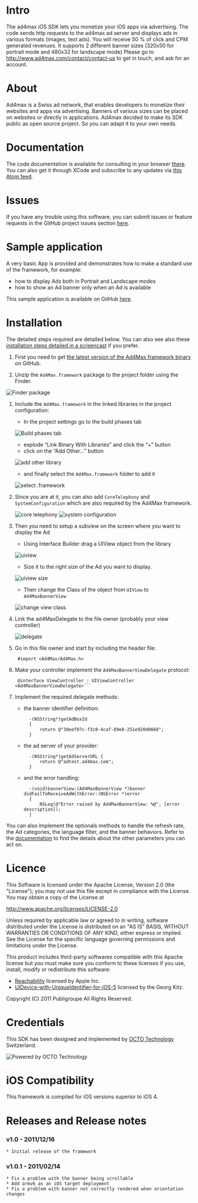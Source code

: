 Intro
=======================

The ad4max iOS SDK lets you monetize your iOS apps via advertising. 
The code sends http requests to the ad4max ad server and displays ads in various formats (images, text ads).
You will receive 50 % of click and CPM generated revenues.
It supports 2 different banner sizes (320x50 for portrait mode and 480x32 for landscape mode)
Please go to http://www.ad4max.com/contact/contact-us to get in touch, and ask for an account.

About
=======================
Ad4max is a Swiss ad network, that enables developers to monetize their websites and apps via advertising. Banners of various sizes can be placed on websites or directly in applications. 
Ad4max decided to make its SDK public as open source project. So you can adapt it to your own needs.

Documentation
=======================

The code documentation is available for consulting in your browser [there](http://clentz.github.com/ad4Max-SDK-iOS/).
You can also get it through XCode and subscribe to any updates via [this Atom feed](http://clentz.github.com/ad4Max-SDK-iOS/publish/com.publigroupe.ad4Max.atom).

Issues
=======================

If you have any trouble using this software, you can submit issues or feature requests in the GitHub project issues section [here](https://github.com/Clentz/ad4Max-SDK-iOS/issues).

Sample application
=======================

A very basic App is provided and demonstrates how to make a standard use of the framework, for example:
- how to display Ads both in Portrait and Landscape modes
- how to show an Ad banner only when an Ad is available

This sample application is available on GitHub [here](https://github.com/Clentz/ad4Max-SampleApp-iOS).

Installation
=======================

The detailed steps required are detailed below. You can also see also these [installation steps detailed in a screencast](http://clentz.github.com/ad4Max-SDK-iOS/screencasts/Ad4Max%20SDK%20iOS%20-%20Installation%20Screencast.mp4) if you prefer.

1. First you need to get [the latest version of the Ad4Max framework binary](http://clentz.github.com/ad4Max-SDK-iOS/framework/Ad4Max.framework-1.0.1.zip) on GitHub.

1. Unzip the `Ad4Max.framework` package to the project folder using the Finder.

![Finder package](http://clentz.github.com/ad4Max-SDK-iOS/tutorial/01.png)

1. Include the `Ad4Max.framework` in the linked libraries in the project configuration:
	* In the project settings go to the build phases tab
 
	![Build phases tab](http://clentz.github.com/ad4Max-SDK-iOS/tutorial/02.png)
	* explode “Link Binary With Libraries” and click the “+” button
	* click on the “Add Other...” button	
  
	![add other library](http://clentz.github.com/ad4Max-SDK-iOS/tutorial/03.png)
	* and finally select the `Ad4Max.framework` folder to add it
 
	![select .framework](http://clentz.github.com/ad4Max-SDK-iOS/tutorial/04.png)
1. Since you are at it, you can also add `CoreTelephony` and `SystemConfiguration` which are also required by the Ad4Max framework.

	![core telephony](http://clentz.github.com/ad4Max-SDK-iOS/tutorial/05.png)
	![system configuration](http://clentz.github.com/ad4Max-SDK-iOS/tutorial/06.png)

1. Then you need to setup a subview on the screen where you want to display the Ad
	* Using Interface Builder drag a UIView object from the library
		
	![uiview](http://clentz.github.com/ad4Max-SDK-iOS/tutorial/07.png)
	* Size it to the right size of the Ad you want to display.
		
	![uiview size](http://clentz.github.com/ad4Max-SDK-iOS/tutorial/08.png)
	* Then change the Class of the object from `UIView` to `Ad4MaxBannerView`
		
	![change view class](http://clentz.github.com/ad4Max-SDK-iOS/tutorial/09.png)

1. Link the ad4MaxDelegate to the file owner (probably your view controller)

	![delegate](http://clentz.github.com/ad4Max-SDK-iOS/tutorial/10.png)

1. Go in this file owner and start by including the header file:
		
		#import <Ad4Max/Ad4Max.h>

1. Make your controller implement the `Ad4MaxBannerViewDelegate` protocol:

		@interface ViewController : UIViewController <Ad4MaxBannerViewDelegate>```

1. Implement the required delegate methods:
	* the banner identifier definition:
		
			-(NSString*)getAdBoxId
			{
				return @"38eef07c-f3c0-4caf-89e8-251e920d0668";
			}
	* the ad server of your provider:

			-(NSString*)getAdServerURL {
    			return @"adtest.ad4max.com";
			}
	* and the error handling:

			-(void)bannerView:(Ad4MaxBannerView *)banner didFailToReceiveAdWithError:(NSError *)error
			{
	    		NSLog(@"Error raised by Ad4MaxBannerView: %@", [error description]);
			}

You can also implement the optionals methods to handle the refresh rate, the Ad categories, the language filter, and the banner behaviors. Refer to the [documentation](http://clentz.github.com/ad4Max-SDK-iOS/) to find the details about the other parameters you can act on.


Licence
===========

This Software is licensed under the Apache License, Version 2.0 (the "License"); you may not
use this file except in compliance with the License.  You may obtain a copy
of the License at

http://www.apache.org/licenses/LICENSE-2.0

Unless required by applicable law or agreed to in writing, software
distributed under the License is distributed on an "AS IS" BASIS, WITHOUT
WARRANTIES OR CONDITIONS OF ANY KIND, either express or implied.  See the
License for the specific language governing permissions and limitations under
the License.

This product includes third-party softwares compatible with this Apache license but you must make sure you conform to these licenses if you use, install, modify or redistribute this software:

- [Reachability](http://developer.apple.com/library/ios/#samplecode/Reachability/Introduction/Intro.html) licensed by Apple Inc.
- [UIDevice-with-UniqueIdentifier-for-iOS-5](https://github.com/gekitz/UIDevice-with-UniqueIdentifier-for-iOS-5/blob/master/license) licensed by the Georg Kitz. 

Copyright (C) 2011 Publigroupe All Rights Reserved.

Credentials
===========

This SDK has been designed and implemented by [OCTO Technology](http://www.octo.com) Switzerland.

![Powered by OCTO Technology](http://clentz.github.com/ad4Max-SDK-iOS/tutorial/PoweredByOcto.png)

iOS Compatibility
=======================

This framework is compiled for iOS versions superior to iOS 4.

Releases and Release notes
=======================

### v1.0 - 2011/12/16
	
	* Initial release of the framework
	
### v1.0.1 - 2011/02/14

	* Fix a problem with the banner being scrollable
	* Add armv6 as an iOS target deployment
	* Fix a problem with banner not correctly rendered when orientation changes
